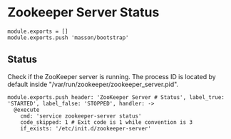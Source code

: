 
# Zookeeper Server Status

    module.exports = []
    module.exports.push 'masson/bootstrap'

## Status

Check if the ZooKeeper server is running. The process ID is located by default
inside "/var/run/zookeeper/zookeeper_server.pid".

    module.exports.push header: 'ZooKeeper Server # Status', label_true: 'STARTED', label_false: 'STOPPED', handler: ->
      @execute
        cmd: 'service zookeeper-server status'
        code_skipped: 1 # Exit code is 1 while convention is 3
        if_exists: '/etc/init.d/zookeeper-server'
